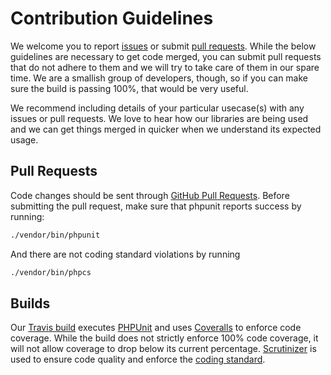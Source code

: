 # Contribution Guidelines
We welcome you to report [issues](/../../issues) or submit [pull requests](/../../pulls).  While the below guidelines are necessary to get code merged, you can
submit pull requests that do not adhere to them and we will try to take care of them in our spare time.  We are a smallish group of developers,
though, so if you can make sure the build is passing 100%, that would be very useful.

We recommend including details of your particular usecase(s) with any issues or pull requests.  We love to hear how our libraries are being used
and we can get things merged in quicker when we understand its expected usage.

## Pull Requests
Code changes should be sent through [GitHub Pull Requests](/../../pulls).  Before submitting the pull request, make sure that phpunit reports success
by running:
```sh
./vendor/bin/phpunit
```
And there are not coding standard violations by running
```sh
./vendor/bin/phpcs
```

## Builds
Our [Travis build](https://travis-ci.org/traderinteractive/util-file-php) executes [PHPUnit](http://www.phpunit.de) and uses [Coveralls](https://coveralls.io/) to enforce code coverage.
While the build does not strictly enforce 100% code coverage, it will not allow coverage to drop below its current percentage.
[Scrutinizer](https://scrutinizer-ci.com/) is used to ensure code quality and enforce the [coding standard](http://www.php-fig.org/psr/psr-2/).
